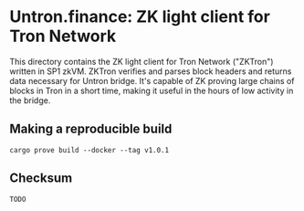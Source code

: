 # Untron.finance: ZK light client for Tron Network

This directory contains the ZK light client for Tron Network ("ZKTron") written in SP1 zkVM. ZKTron verifies and parses block headers and returns data necessary for Untron bridge. It's capable of ZK proving large chains of blocks in Tron in a short time, making it useful in the hours of low activity in the bridge.

## Making a reproducible build

`cargo prove build --docker --tag v1.0.1`

## Checksum

`TODO`
